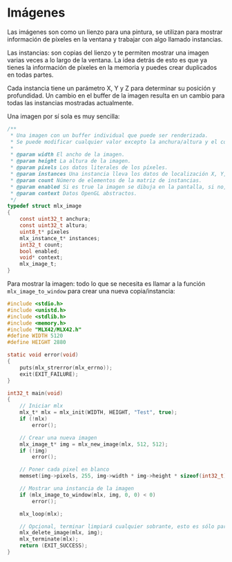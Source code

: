 # Imágenes

Las imágenes son como un lienzo para una pintura, 
se utilizan para mostrar información de píxeles en la ventana 
y trabajar con algo llamado instancias.

Las instancias: son copias del lienzo 
y te permiten mostrar una imagen varias veces a lo largo de la ventana. 
La idea detrás de esto es que ya tienes la información de píxeles en la memoria 
y puedes crear duplicados en todas partes.

Cada instancia tiene un parámetro X, Y y Z para determinar su posición y profundidad.
Un cambio en el buffer de la imagen 
resulta en un cambio para todas las instancias mostradas actualmente.

Una imagen por sí sola es muy sencilla:
```c
/**
 * Una imagen con un buffer individual que puede ser renderizada.
 * Se puede modificar cualquier valor excepto la anchura/altura y el contexto.
 * 
 * @param width El ancho de la imagen.
 * @param height La altura de la imagen.
 * @param pixels Los datos literales de los píxeles.
 * @param instances Una instancia lleva los datos de localización X, Y, Z.
 * @param count Número de elementos de la matriz de instancias.
 * @param enabled Si es true la imagen se dibuja en la pantalla, si no, no.
 * @param context Datos OpenGL abstractos.
 */
typedef struct mlx_image
{
	const uint32_t anchura;
	const uint32_t altura;
	uint8_t* píxeles
	mlx_instance_t* instances;
	int32_t count;
	bool enabled;
	void* context;
	mlx_image_t;
}
```

Para mostrar la imagen: 
todo lo que se necesita es llamar a la función `mlx_image_to_window` 
para crear una nueva copia/instancia:

```c
#include <stdio.h>
#include <unistd.h>
#include <stdlib.h>
#include <memory.h>
#include "MLX42/MLX42.h"
#define WIDTH 5120
#define HEIGHT 2880

static void error(void)
{
	puts(mlx_strerror(mlx_errno));
	exit(EXIT_FAILURE);
}

int32_t	main(void)
{
	// Iniciar mlx
	mlx_t* mlx = mlx_init(WIDTH, HEIGHT, "Test", true);
	if (!mlx)
        error();

	// Crear una nueva imagen
	mlx_image_t* img = mlx_new_image(mlx, 512, 512);
	if (!img)
		error();

	// Poner cada pixel en blanco
	memset(img->pixels, 255, img->width * img->height * sizeof(int32_t));

	// Mostrar una instancia de la imagen
	if (mlx_image_to_window(mlx, img, 0, 0) < 0)
        error();

	mlx_loop(mlx);

	// Opcional, terminar limpiará cualquier sobrante, esto es sólo para demostrar
	mlx_delete_image(mlx, img);
	mlx_terminate(mlx);
	return (EXIT_SUCCESS);
}
